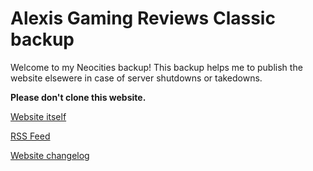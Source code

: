 # Alexis Gaming Reviews Classic backup
Welcome to my Neocities backup! This backup helps me to publish the website elsewere in case of server shutdowns or takedowns.

**Please don't clone this website.**



[Website itself](https://alexisgaming95.neocities.org) 

[RSS Feed](https://alexisgaming95.neocities.org/feed.xml)

[Website changelog](/CHANGELOG.md) 
